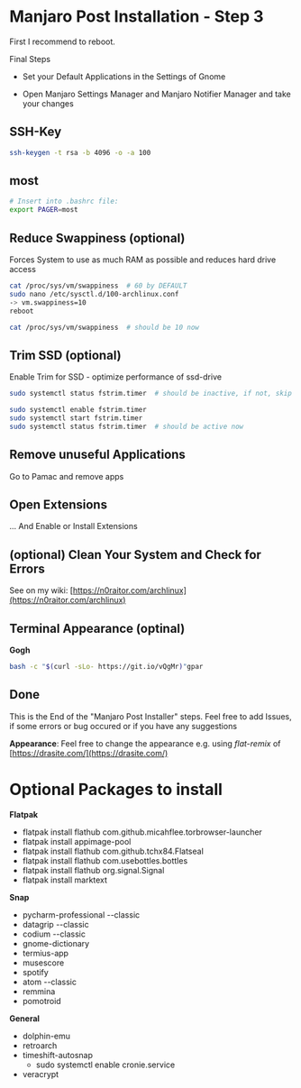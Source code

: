 # Manjaro Post Installation - Step 3

First I recommend to reboot.

Final Steps

* Set your Default Applications in the Settings of Gnome

* Open Manjaro Settings Manager and Manjaro Notifier Manager and take your changes

## SSH-Key

```bash
ssh-keygen -t rsa -b 4096 -o -a 100
```

## most

```bash
# Insert into .bashrc file:
export PAGER=most
```

## Reduce Swappiness (optional)

Forces System to use as much RAM as possible and reduces hard drive access

```bash
cat /proc/sys/vm/swappiness  # 60 by DEFAULT
sudo nano /etc/sysctl.d/100-archlinux.conf
-> vm.swappiness=10
reboot

cat /proc/sys/vm/swappiness  # should be 10 now
```

## Trim SSD (optional)

Enable Trim for SSD - optimize performance of ssd-drive

```bash
sudo systemctl status fstrim.timer  # should be inactive, if not, skip to next heading

sudo systemctl enable fstrim.timer
sudo systemctl start fstrim.timer
sudo systemctl status fstrim.timer  # should be active now
```

## Remove unuseful Applications

Go to Pamac and remove apps

## Open Extensions

... And Enable or Install Extensions

## (optional) Clean Your System and Check for Errors

See on my wiki: [https://n0raitor.com/archlinux](https://n0raitor.com/archlinux)

## Terminal Appearance (optinal)
**Gogh**

```bash
bash -c "$(curl -sLo- https://git.io/vQgMr)"gpar
```

## Done

This is the End of the "Manjaro Post Installer" steps. Feel free to add Issues, if some errors or bug occured or if you have any suggestions

**Appearance**: Feel free to change the appearance e.g. using *flat-remix* of [https://drasite.com/](https://drasite.com/)


# Optional Packages to install

**Flatpak**
* flatpak install flathub com.github.micahflee.torbrowser-launcher
* flatpak install appimage-pool
* flatpak install flathub com.github.tchx84.Flatseal
* flatpak install flathub com.usebottles.bottles
* flatpak install flathub org.signal.Signal
* flatpak install marktext

**Snap**
* pycharm-professional --classic
* datagrip --classic
* codium --classic
* gnome-dictionary
* termius-app
* musescore
* spotify
* atom --classic
* remmina
* pomotroid

**General**
* dolphin-emu
* retroarch
* timeshift-autosnap
    * sudo systemctl enable cronie.service
* veracrypt
